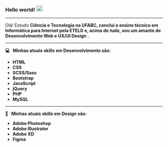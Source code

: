 ### Hello world!&nbsp;<img src="https://github.com/TheDudeThatCode/TheDudeThatCode/blob/master/Assets/Earth.gif" width="20px">

<hr>

<p>
    Olá! Estudo <b> Ciência e Tecnologia <b> na UFABC, concluí o ensino técnico em <b> Informática para Internet </b> pela ETELG e, acima de tudo, sou um amante de <b> Desenvolvimento Web </b> e <b> UX/UI Design </b>.
</p>

<hr>

💻&nbsp;&nbsp; Minhas atuais skills em <b> Desenvolvimento </b> são:
<ul>
    <li> HTML </li>
    <li> CSS </li>
    <li> SCSS/Sass </li>
    <li> Bootstrap </li>
    <li> JavaScript </li>
    <li> jQuery </li>
    <li> PHP </li>
    <li> MySQL </li>
</ul>

<hr>

🎨&nbsp;&nbsp; Minhas atuais skills em <b> Design </b> são:
<ul>
    <li> Adobe Photoshop </li>
    <li> Adobe Illustrator </li>
    <li> Adobe XD </li>
    <li> Figma </li>
</ul>
